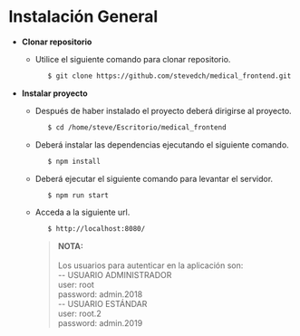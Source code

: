 # Instalación General

* __Clonar repositorio__

    * Utilice el siguiente comando para clonar repositorio.

      ```sh
         $ git clone https://github.com/stevedch/medical_frontend.git

      ```

* __Instalar proyecto__

    * Después de haber instalado el proyecto deberá dirigirse al proyecto.

      ```sh
         $ cd /home/steve/Escritorio/medical_frontend
      ```

    * Deberá instalar las dependencias ejecutando el siguiente comando.

      ```sh
         $ npm install
      ``` 

    * Deberá ejecutar el siguiente comando para levantar el servidor.

      ```sh
         $ npm run start
      ```

    * Acceda a la siguiente url.

      ```sh
         $ http://localhost:8080/
      ```

      > __NOTA:__ \
      \
         Los usuarios para autenticar en la aplicación son: \
         -- USUARIO ADMINISTRADOR \
                user: root \
                password: admin.2018 \
         -- USUARIO ESTÁNDAR \
            user: root.2 \
            password: admin.2019
